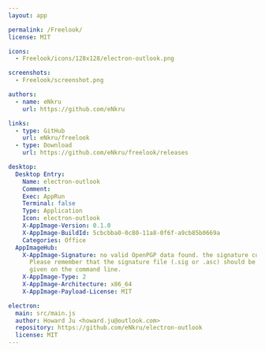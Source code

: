 ```yaml
---
layout: app

permalink: /Freelook/
license: MIT

icons:
  - Freelook/icons/128x128/electron-outlook.png

screenshots:
  - Freelook/screenshot.png

authors:
  - name: eNkru
    url: https://github.com/eNkru

links:
  - type: GitHub
    url: eNkru/freelook
  - type: Download
    url: https://github.com/eNkru/freelook/releases

desktop:
  Desktop Entry:
    Name: electron-outlook
    Comment: 
    Exec: AppRun
    Terminal: false
    Type: Application
    Icon: electron-outlook
    X-AppImage-Version: 0.1.0
    X-AppImage-BuildId: 5cbcbba0-0c80-11a8-0f6f-a9cb85b0669a
    Categories: Office
  AppImageHub:
    X-AppImage-Signature: no valid OpenPGP data found. the signature could not be verified.
      Please remember that the signature file (.sig or .asc) should be the first file
      given on the command line.
    X-AppImage-Type: 2
    X-AppImage-Architecture: x86_64
    X-AppImage-Payload-License: MIT

electron:
  main: src/main.js
  author: Howard Ju <howard.ju@outlook.com>
  repository: https://github.com/eNkru/electron-outlook
  license: MIT
---
```

